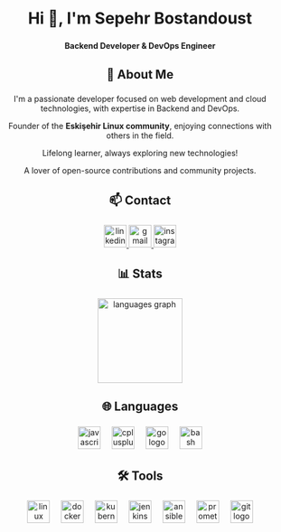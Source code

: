 <h1 align="center">Hi 👋, I'm Sepehr Bostandoust</h1>

###

<h4 align="center">Backend Developer & DevOps Engineer</h4>

###

<h2 align="center">👤 About Me</h2>

###

<p align="center">
  I'm a passionate developer focused on web development and cloud technologies, with expertise in Backend and DevOps.
</p>

<p align="center">
  Founder of the <strong>Eskişehir Linux community</strong>, enjoying connections with others in the field.
</p>

<p align="center">
  Lifelong learner, always exploring new technologies!
</p>

<p align="center">
  A lover of open-source contributions and community projects.
</p>

###

<h2 align="center">📫 Contact</h2>

###

<div align="center">
  <a href="https://www.linkedin.com/in/seponik/" target="_blank">
    <img src="https://img.shields.io/static/v1?message=LinkedIn&logo=linkedin&label=&color=0077B5&logoColor=white&labelColor=&style=for-the-badge" height="40" alt="linkedin logo"  />
  </a>
  <a href="mailto:sepehr.bsn@gmail.com" target="_blank">
    <img src="https://img.shields.io/static/v1?message=Email&logo=gmail&label=&color=D14836&logoColor=white&labelColor=&style=for-the-badge" height="40" alt="gmail logo"  />
  </a>
  <a href="https://www.instagram.com/linuxesk" target="_blank">
    <img src="https://img.shields.io/static/v1?message=Instagram&logo=instagram&label=&color=E4405F&logoColor=white&labelColor=&style=for-the-badge" height="40" alt="instagram logo"  />
  </a>
</div>

###

<h2 align="center">📊 Stats</h2>

###

<div align="center">
  <img src="https://github-readme-stats.vercel.app/api/top-langs?username=seponik&hide_title=true&layout=compact&card_width=320&langs_count=5&theme=dracula" height="150" alt="languages graph"  />
</div>

###

<h2 align="center">🌐 Languages</h2>

###

<div align="center">
  <img src="https://skillicons.dev/icons?i=js" height="40" alt="javascript logo"  />
  <img width="12" />
  <img src="https://skillicons.dev/icons?i=cpp" height="40" alt="cplusplus logo"  />
  <img width="12" />
  <img src="https://skillicons.dev/icons?i=go" height="40" alt="go logo"  />
  <img width="12" />
  <img src="https://skillicons.dev/icons?i=bash" height="40" alt="bash logo"  />
</div>

###

<h2 align="center">🛠️ Tools</h2>

###

<div align="center">
  <img src="https://skillicons.dev/icons?i=linux" height="40" alt="linux logo"  />
  <img width="12" />
  <img src="https://skillicons.dev/icons?i=docker" height="40" alt="docker logo"  />
  <img width="12" />
  <img src="https://skillicons.dev/icons?i=kubernetes" height="40" alt="kubernetes logo"  />
  <img width="12" />
  <img src="https://skillicons.dev/icons?i=jenkins" height="40" alt="jenkins logo"  />
  <img width="12" />
  <img src="https://cdn.jsdelivr.net/gh/devicons/devicon/icons/ansible/ansible-original.svg" height="40" alt="ansible logo"  />
  <img width="12" />
  <img src="https://skillicons.dev/icons?i=prometheus" height="40" alt="prometheus logo"  />
  <img width="12" />
  <img src="https://skillicons.dev/icons?i=git" height="40" alt="git logo"  />
</div>
